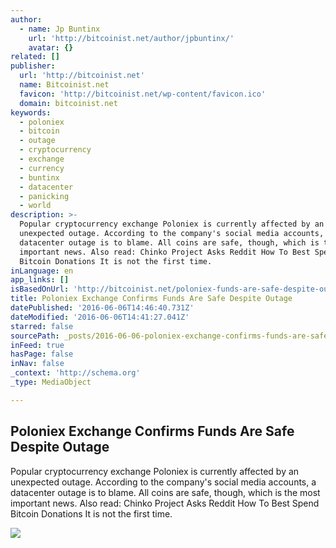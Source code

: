 ```yaml
---
author:
  - name: Jp Buntinx
    url: 'http://bitcoinist.net/author/jpbuntinx/'
    avatar: {}
related: []
publisher:
  url: 'http://bitcoinist.net'
  name: Bitcoinist.net
  favicon: 'http://bitcoinist.net/wp-content/favicon.ico'
  domain: bitcoinist.net
keywords:
  - poloniex
  - bitcoin
  - outage
  - cryptocurrency
  - exchange
  - currency
  - buntinx
  - datacenter
  - panicking
  - world
description: >-
  Popular cryptocurrency exchange Poloniex is currently affected by an
  unexpected outage. According to the company's social media accounts, a
  datacenter outage is to blame. All coins are safe, though, which is the most
  important news. Also read: Chinko Project Asks Reddit How To Best Spend
  Bitcoin Donations It is not the first time.
inLanguage: en
app_links: []
isBasedOnUrl: 'http://bitcoinist.net/poloniex-funds-are-safe-despite-outage/'
title: Poloniex Exchange Confirms Funds Are Safe Despite Outage
datePublished: '2016-06-06T14:46:40.731Z'
dateModified: '2016-06-06T14:41:27.041Z'
starred: false
sourcePath: _posts/2016-06-06-poloniex-exchange-confirms-funds-are-safe-despite-outage.md
inFeed: true
hasPage: false
inNav: false
_context: 'http://schema.org'
_type: MediaObject

---
```

<article style=""><h1>Poloniex Exchange Confirms Funds Are Safe Despite Outage</h1><p>Popular cryptocurrency exchange Poloniex is currently affected by an unexpected outage. According to the company's social media accounts, a datacenter outage is to blame. All coins are safe, though, which is the most important news. Also read: Chinko Project Asks Reddit How To Best Spend Bitcoin Donations It is not the first time.</p><img src="http://bitcoinist.net/wp-content/uploads/2016/06/shutterstock_302440631.jpg" /></article>